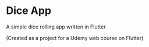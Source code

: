 # Dice App

A simple dice rolling app written in Flutter

(Created as a project for a Udemy web course on Flutter)
